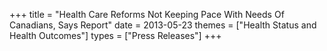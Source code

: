 +++
title = "Health Care Reforms Not Keeping Pace With Needs Of Canadians, Says Report"
date = 2013-05-23
themes = ["Health Status and Health Outcomes"]
types = ["Press Releases"]
+++
